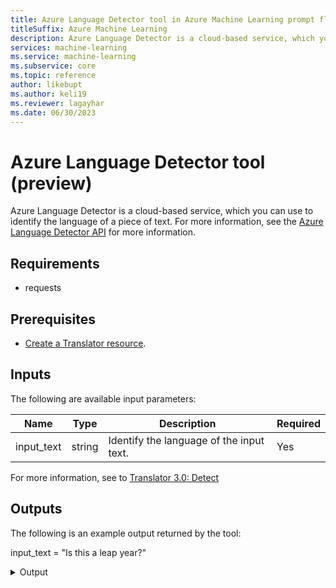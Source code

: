 ```yaml
---
title: Azure Language Detector tool in Azure Machine Learning prompt flow (preview)
titleSuffix: Azure Machine Learning
description: Azure Language Detector is a cloud-based service, which you can use to identify the language of a piece of text.
services: machine-learning
ms.service: machine-learning
ms.subservice: core
ms.topic: reference
author: likebupt
ms.author: keli19
ms.reviewer: lagayhar
ms.date: 06/30/2023
---
```


# Azure Language Detector tool (preview)

Azure Language Detector is a cloud-based service, which you can use to identify the language of a piece of text. For more information, see the [Azure Language Detector API](../../../cognitive-services/translator/reference/v3-0-detect.md) for more information.

## Requirements

- requests

## Prerequisites

- [Create a Translator resource](../../../cognitive-services/translator/create-translator-resource).

## Inputs

The following are available input parameters:

| Name | Type | Description | Required |
| ---- | ---- | ----------- | -------- |
| input_text | string | Identify the language of the input text. | Yes |

For more information, see to [Translator 3.0: Detect](https://learn.microsoft.com/en-us/azure/cognitive-services/translator/reference/v3-0-detect)


## Outputs

The following is an example output returned by the tool:

input_text = "Is this a leap year?"


<details>
  <summary>Output</summary>

```
en
```
</details>